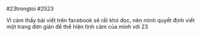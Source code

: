 #23trongtoi #2523

Vì cảm thấy bài viết trên facebook sẽ rất khó đọc, nên mình quyết định viết một trang đơn giản để thể hiện tình cảm của mình với 23
